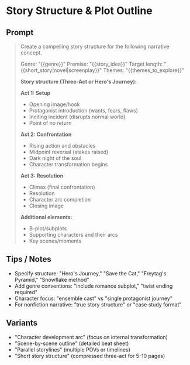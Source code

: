 # Story Structure & Plot Outline

## Prompt
> Create a compelling story structure for the following narrative concept.
>
> Genre: "{{genre}}"
> Premise: "{{story_idea}}"
> Target length: "{{short_story|novel|screenplay}}"
> Themes: "{{themes_to_explore}}"
>
> **Story structure (Three-Act or Hero's Journey):**
>
> **Act 1: Setup**
> - Opening image/hook
> - Protagonist introduction (wants, fears, flaws)
> - Inciting incident (disrupts normal world)
> - Point of no return
>
> **Act 2: Confrontation**
> - Rising action and obstacles
> - Midpoint reversal (stakes raised)
> - Dark night of the soul
> - Character transformation begins
>
> **Act 3: Resolution**
> - Climax (final confrontation)
> - Resolution
> - Character arc completion
> - Closing image
>
> **Additional elements:**
> - B-plot/subplots
> - Supporting characters and their arcs
> - Key scenes/moments

## Tips / Notes
- Specify structure: "Hero's Journey," "Save the Cat," "Freytag's Pyramid," "Snowflake method"
- Add genre conventions: "include romance subplot," "twist ending required"
- Character focus: "ensemble cast" vs "single protagonist journey"
- For nonfiction narrative: "true story structure" or "case study format"

## Variants
- "Character development arc" (focus on internal transformation)
- "Scene-by-scene outline" (detailed beat sheet)
- "Parallel storylines" (multiple POVs or timelines)
- "Short story structure" (compressed three-act for 5-10 pages)
